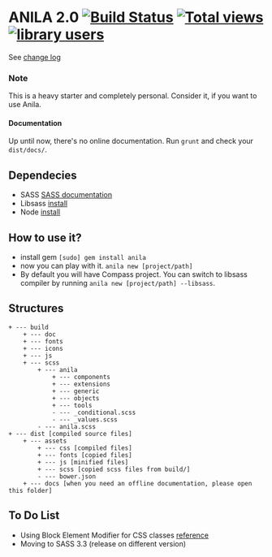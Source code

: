 # ANILA 2.0 [![Build Status](https://travis-ci.org/bravocado/anila.png?branch=master)](https://travis-ci.org/bravocado/anila) [![Total views](https://sourcegraph.com/api/repos/github.com/bravocado/anila/counters/views.png)](https://sourcegraph.com/github.com/bravocado/anila) [![library users](https://sourcegraph.com/api/repos/github.com/bravocado/anila/badges/library-users.png)](https://sourcegraph.com/github.com/bravocado/anila)

See [change log](https://github.com/bravocado/anila/blob/development/changelog.md)

### Note
This is a heavy starter and completely personal.
Consider it, if you want to use Anila.

#### Documentation
Up until now, there's no online documentation. Run `grunt` and check your `dist/docs/`.

## Dependecies
- SASS [SASS documentation](http://sass-lang.com/documentation/file.SASS_REFERENCE.html)
- Libsass [install](http://libsass.org/)
- Node [install](http://nodejs.org/)


## How to use it?
- install gem `[sudo] gem install anila`
- now you can play with it. `anila new [project/path]`
- By default you will have Compass project. You can switch to libsass compiler by running `anila new [project/path] --libsass`.


## Structures
```
+ --- build
	+ --- doc
	+ --- fonts
	+ --- icons
	+ --- js
	+ --- scss
		+ --- anila
			+ --- components
			+ --- extensions
			+ --- generic
			+ --- objects
			+ --- tools
			- --- _conditional.scss
			- --- _values.scss
		- --- anila.scss
+ --- dist [compiled source files]
	+ --- assets
		+ --- css [compiled files]
		+ --- fonts [copied files]
		+ --- js [minified files]
		+ --- scss [copied scss files from build/]
		- --- bower.json
	+ --- docs [when you need an offline documentation, please open this folder]
```


## To Do List
- Using Block Element Modifier for CSS classes [reference](http://www.sitepoint.com/css-sass-styleguide/)
- Moving to SASS 3.3 (release on different version)
